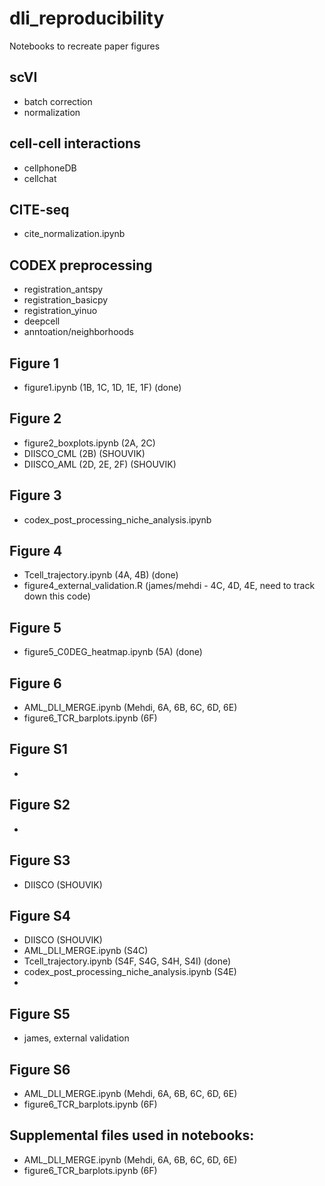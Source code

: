 # dli_reproducibility
Notebooks to recreate paper figures

## scVI
- batch correction
- normalization

## cell-cell interactions
- cellphoneDB
- cellchat

## CITE-seq
- cite_normalization.ipynb

## CODEX preprocessing
- registration_antspy
- registration_basicpy
- registration_yinuo
- deepcell
- anntoation/neighborhoods

## Figure 1
- figure1.ipynb (1B, 1C, 1D, 1E, 1F) (done)

## Figure 2
- figure2_boxplots.ipynb (2A, 2C)
- DIISCO_CML (2B) (SHOUVIK)
- DIISCO_AML (2D, 2E, 2F) (SHOUVIK)

## Figure 3
- codex_post_processing_niche_analysis.ipynb

## Figure 4
- Tcell_trajectory.ipynb (4A, 4B) (done)
- figure4_external_validation.R (james/mehdi - 4C, 4D, 4E, need to track down this code) 

## Figure 5
- figure5_C0DEG_heatmap.ipynb (5A) (done)


## Figure 6
- AML_DLI_MERGE.ipynb (Mehdi, 6A, 6B, 6C, 6D, 6E)
- figure6_TCR_barplots.ipynb (6F)

## Figure S1
- 

## Figure S2
- 

## Figure S3
- DIISCO (SHOUVIK)

## Figure S4
- DIISCO (SHOUVIK)
- AML_DLI_MERGE.ipynb (S4C)
- Tcell_trajectory.ipynb (S4F, S4G, S4H, S4I) (done)
- codex_post_processing_niche_analysis.ipynb (S4E)
- 

## Figure S5
- james, external validation

## Figure S6
- AML_DLI_MERGE.ipynb (Mehdi, 6A, 6B, 6C, 6D, 6E)
- figure6_TCR_barplots.ipynb (6F)

## Supplemental files used in notebooks:
- AML_DLI_MERGE.ipynb (Mehdi, 6A, 6B, 6C, 6D, 6E)
- figure6_TCR_barplots.ipynb (6F)






